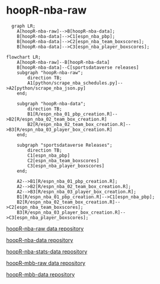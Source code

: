 # hoopR-nba-raw

```mermaid
  graph LR;
    A[hoopR-nba-raw]-->B[hoopR-nba-data];
    B[hoopR-nba-data]-->C1[espn_nba_pbp];
    B[hoopR-nba-data]-->C2[espn_nba_team_boxscores];
    B[hoopR-nba-data]-->C3[espn_nba_player_boxscores];

```

```mermaid
flowchart LR;
    A[hoopR-nba-raw]--B[hoopR-nba-data]
    B[hoopR-nba-data]--C[sportsdataverse releases]
    subgraph "hoopR-nba-raw";
        direction TB;
        A1[python/scrape_nba_schedules.py]-->A2[python/scrape_nba_json.py]
    end;

    subgraph "hoopR-nba-data";
        direction TB;
        B1[R/espn_nba_01_pbp_creation.R]-->B2[R/espn_nba_02_team_box_creation.R]
        B2[R/espn_nba_02_team_box_creation.R]-->B3[R/espn_nba_03_player_box_creation.R]
    end;

    subgraph "sportsdataverse Releases";
        direction TB;
        C1[espn_nba_pbp]
        C2[espn_nba_team_boxscores]
        C3[espn_nba_player_boxscores]
    end;

    A2-->B1[R/espn_nba_01_pbp_creation.R];
    A2-->B2[R/espn_nba_02_team_box_creation.R];
    A2-->B3[R/espn_nba_03_player_box_creation.R];
    B1[R/espn_nba_01_pbp_creation.R]-->C1[espn_nba_pbp];
    B2[R/espn_nba_02_team_box_creation.R]-->C2[espn_nba_team_boxscores];
    B3[R/espn_nba_03_player_box_creation.R]-->C3[espn_nba_player_boxscores];

```

[hoopR-nba-raw data repository](https://github.com/sportsdataverse/hoopR-nba-raw)

[hoopR-nba-data repository](https://github.com/sportsdataverse/hoopR-nba-data)

[hoopR-nba-stats-data repository](https://github.com/sportsdataverse/hoopR-nba-stats-data)

[hoopR-mbb-raw data repository](https://github.com/sportsdataverse/hoopR-mbb-raw)

[hoopR-mbb-data repository](https://github.com/sportsdataverse/hoopR-mbb-data)